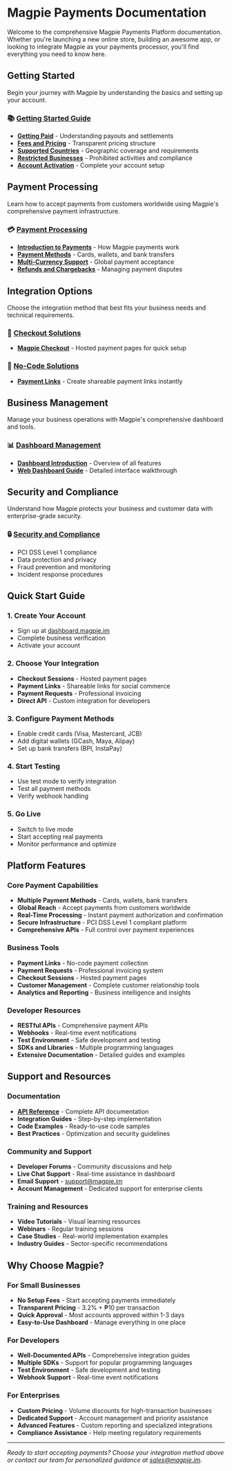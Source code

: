 # Magpie Payments Documentation

Welcome to the comprehensive Magpie Payments Platform documentation. Whether you're launching a new online store, building an awesome app, or looking to integrate Magpie as your payments processor, you'll find everything you need to know here.

## Getting Started

Begin your journey with Magpie by understanding the basics and setting up your account.

### 📚 [Getting Started Guide](/guides/getting-started/)
- **[Getting Paid](/guides/getting-started/getting-paid)** - Understanding payouts and settlements
- **[Fees and Pricing](/guides/getting-started/fees)** - Transparent pricing structure
- **[Supported Countries](/guides/getting-started/supported-countries)** - Geographic coverage and requirements
- **[Restricted Businesses](/guides/getting-started/restricted-businesses)** - Prohibited activities and compliance
- **[Account Activation](/guides/getting-started/activate-your-account)** - Complete your account setup

## Payment Processing

Learn how to accept payments from customers worldwide using Magpie's comprehensive payment infrastructure.

### 💳 [Payment Processing](/guides/payments/)
- **[Introduction to Payments](/guides/payments/intro)** - How Magpie payments work
- **[Payment Methods](/guides/payments/payment-methods)** - Cards, wallets, and bank transfers
- **[Multi-Currency Support](/guides/payments/currencies)** - Global payment acceptance
- **[Refunds and Chargebacks](/guides/payments/refunds-chargebacks)** - Managing payment disputes

## Integration Options

Choose the integration method that best fits your business needs and technical requirements.

### 🛒 [Checkout Solutions](/guides/checkout/)
- **[Magpie Checkout](/guides/checkout/intro)** - Hosted payment pages for quick setup

### 🔗 [No-Code Solutions](/guides/no-code/)
- **[Payment Links](/guides/no-code/payment-links)** - Create shareable payment links instantly

## Business Management

Manage your business operations with Magpie's comprehensive dashboard and tools.

### 📊 [Dashboard Management](/guides/dashboard/)
- **[Dashboard Introduction](/guides/dashboard/dashboard-intro)** - Overview of all features
- **[Web Dashboard Guide](/guides/dashboard/web-dashboard)** - Detailed interface walkthrough

## Security and Compliance

Understand how Magpie protects your business and customer data with enterprise-grade security.

### 🔒 [Security and Compliance](/guides/security)
- PCI DSS Level 1 compliance
- Data protection and privacy
- Fraud prevention and monitoring
- Incident response procedures

## Quick Start Guide

### 1. Create Your Account
- Sign up at [dashboard.magpie.im](https://dashboard.magpie.im)
- Complete business verification
- Activate your account

### 2. Choose Your Integration
- **Checkout Sessions** - Hosted payment pages
- **Payment Links** - Shareable links for social commerce
- **Payment Requests** - Professional invoicing
- **Direct API** - Custom integration for developers

### 3. Configure Payment Methods
- Enable credit cards (Visa, Mastercard, JCB)
- Add digital wallets (GCash, Maya, Alipay)
- Set up bank transfers (BPI, InstaPay)

### 4. Start Testing
- Use test mode to verify integration
- Test all payment methods
- Verify webhook handling

### 5. Go Live
- Switch to live mode
- Start accepting real payments
- Monitor performance and optimize

## Platform Features

### Core Payment Capabilities
- **Multiple Payment Methods** - Cards, wallets, bank transfers
- **Global Reach** - Accept payments from customers worldwide
- **Real-Time Processing** - Instant payment authorization and confirmation
- **Secure Infrastructure** - PCI DSS Level 1 compliant platform
- **Comprehensive APIs** - Full control over payment experiences

### Business Tools
- **Payment Links** - No-code payment collection
- **Payment Requests** - Professional invoicing system
- **Checkout Sessions** - Hosted payment pages
- **Customer Management** - Complete customer relationship tools
- **Analytics and Reporting** - Business intelligence and insights

### Developer Resources
- **RESTful APIs** - Comprehensive payment APIs
- **Webhooks** - Real-time event notifications
- **Test Environment** - Safe development and testing
- **SDKs and Libraries** - Multiple programming languages
- **Extensive Documentation** - Detailed guides and examples

## Support and Resources

### Documentation
- **[API Reference](/api-reference/)** - Complete API documentation
- **Integration Guides** - Step-by-step implementation
- **Code Examples** - Ready-to-use code samples
- **Best Practices** - Optimization and security guidelines

### Community and Support
- **Developer Forums** - Community discussions and help
- **Live Chat Support** - Real-time assistance in dashboard
- **Email Support** - support@magpie.im
- **Account Management** - Dedicated support for enterprise clients

### Training and Resources
- **Video Tutorials** - Visual learning resources
- **Webinars** - Regular training sessions
- **Case Studies** - Real-world implementation examples
- **Industry Guides** - Sector-specific recommendations

## Why Choose Magpie?

### For Small Businesses
- **No Setup Fees** - Start accepting payments immediately
- **Transparent Pricing** - 3.2% + ₱10 per transaction
- **Quick Approval** - Most accounts approved within 1-3 days
- **Easy-to-Use Dashboard** - Manage everything in one place

### For Developers
- **Well-Documented APIs** - Comprehensive integration guides
- **Multiple SDKs** - Support for popular programming languages
- **Test Environment** - Safe development and testing
- **Webhook Support** - Real-time event notifications

### For Enterprises
- **Custom Pricing** - Volume discounts for high-transaction businesses
- **Dedicated Support** - Account management and priority assistance
- **Advanced Features** - Custom reporting and specialized integrations
- **Compliance Assistance** - Help meeting regulatory requirements

---

*Ready to start accepting payments? Choose your integration method above or contact our team for personalized guidance at sales@magpie.im.*